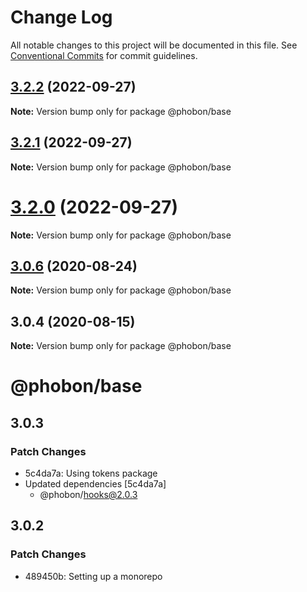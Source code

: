 # Change Log

All notable changes to this project will be documented in this file.
See [Conventional Commits](https://conventionalcommits.org) for commit guidelines.

## [3.2.2](https://github.com/phobon/base/compare/@phobon/base@3.2.1...@phobon/base@3.2.2) (2022-09-27)

**Note:** Version bump only for package @phobon/base





## [3.2.1](https://github.com/phobon/base/compare/@phobon/base@3.2.0...@phobon/base@3.2.1) (2022-09-27)

**Note:** Version bump only for package @phobon/base





# [3.2.0](https://github.com/phobon/base/compare/@phobon/base@3.0.6...@phobon/base@3.2.0) (2022-09-27)

**Note:** Version bump only for package @phobon/base






## [3.0.6](https://github.com/phobon/base/compare/@phobon/base@3.0.4...@phobon/base@3.0.6) (2020-08-24)

**Note:** Version bump only for package @phobon/base

## 3.0.4 (2020-08-15)

**Note:** Version bump only for package @phobon/base

# @phobon/base

## 3.0.3

### Patch Changes

- 5c4da7a: Using tokens package
- Updated dependencies [5c4da7a]
  - @phobon/hooks@2.0.3

## 3.0.2

### Patch Changes

- 489450b: Setting up a monorepo
